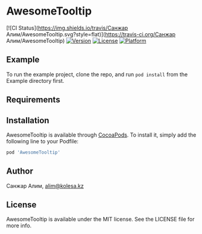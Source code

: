 # AwesomeTooltip

[![CI Status](https://img.shields.io/travis/Санжар Алим/AwesomeTooltip.svg?style=flat)](https://travis-ci.org/Санжар Алим/AwesomeTooltip)
[![Version](https://img.shields.io/cocoapods/v/AwesomeTooltip.svg?style=flat)](https://cocoapods.org/pods/AwesomeTooltip)
[![License](https://img.shields.io/cocoapods/l/AwesomeTooltip.svg?style=flat)](https://cocoapods.org/pods/AwesomeTooltip)
[![Platform](https://img.shields.io/cocoapods/p/AwesomeTooltip.svg?style=flat)](https://cocoapods.org/pods/AwesomeTooltip)

## Example

To run the example project, clone the repo, and run `pod install` from the Example directory first.

## Requirements

## Installation

AwesomeTooltip is available through [CocoaPods](https://cocoapods.org). To install
it, simply add the following line to your Podfile:

```ruby
pod 'AwesomeTooltip'
```

## Author

Санжар Алим, alim@kolesa.kz

## License

AwesomeTooltip is available under the MIT license. See the LICENSE file for more info.
